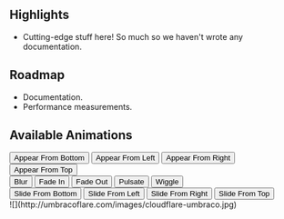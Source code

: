 ## Highlights

*   Cutting-edge stuff here! So much so we haven't wrote any documentation.

</div>

<div>

## Roadmap

*   Documentation.
*   Performance measurements.

</div>

</div>

## Available Animations

<div class="buttons"><button data-class="-appear-from-bottom">Appear From Bottom</button> <button data-class="-appear-from-left">Appear From Left</button> <button data-class="-appear-from-right">Appear From Right</button> <button data-class="-appear-from-top">Appear From Top</button></div>

<div class="buttons"><button data-class="-blur">Blur</button> <button data-class="-fade-in">Fade In</button> <button data-class="-fade-out">Fade Out</button> <button data-class="-pulsate">Pulsate</button> <button data-class="-wiggle">Wiggle</button></div>

<div class="buttons"><button data-class="-slide-from-bottom">Slide From Bottom</button> <button data-class="-slide-from-left">Slide From Left</button> <button data-class="-slide-from-right">Slide From Right</button> <button data-class="-slide-from-top">Slide From Top</button></div>

</div>

<div class="example -bg-tertiary1">

<div class="flex -pad -text-center -vcenter">

<div>![](http://umbracoflare.com/images/cloudflare-umbraco.jpg)</div>

</div>

</div>

<script>window.app.queue.push(1, 0, function () { var buttons = document.querySelectorAll("[data-class]"), target = document.querySelector("#animate"), lastClass = ""; [].map.call(buttons, function (button) { button.addEventListener("click", function(e){ var value = button.dataset.class; if(lastClass) animate.classList.remove(lastClass); animate.classList.add(value); lastClass = value; }); }); });</script>